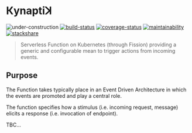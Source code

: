 Кynaptiꓘ
========

![under-construction](https://img.shields.io/badge/%F0%9F%9A%A7-under%20construction-important)
[![build-status](https://travis-ci.org/ccamel/kynaptik.svg?branch=master)](https://travis-ci.org/ccamel/kynaptik)
[![coverage-status](https://coveralls.io/repos/github/ccamel/kynaptik/badge.svg?branch=feat/add-coverage-ci)](https://coveralls.io/github/ccamel/kynaptik?branch=feat/add-coverage-ci)
[![maintainability](https://api.codeclimate.com/v1/badges/bb38e3df1b0591b4d1ef/maintainability)](https://codeclimate.com/github/ccamel/kynaptik/maintainability)
[![stackshare](http://img.shields.io/badge/tech-stack-0690fa.svg?style=flat)](https://stackshare.io/ccamel/kynaptik)

> Serverless Function on Kubernetes (through Fission) providing a generic and configurable mean to trigger actions from incoming events.

## Purpose

The Function takes typically place in an Event Driven Architecture in which the events are promoted and play a central role.

The function specifies how a stimulus (i.e. incoming request, message) elicits a response (i.e. invocation of endpoint).

TBC...
